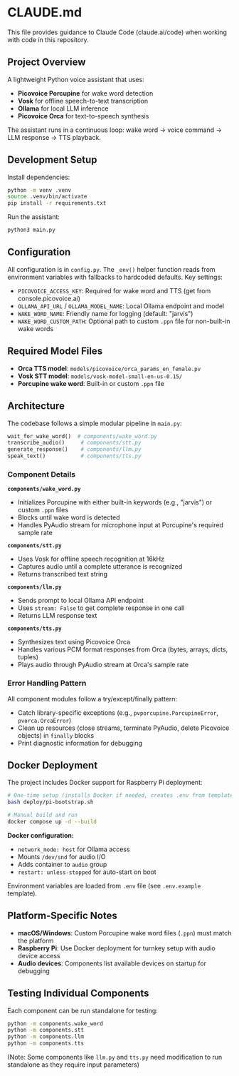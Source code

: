 # CLAUDE.md

This file provides guidance to Claude Code (claude.ai/code) when working with code in this repository.

## Project Overview

A lightweight Python voice assistant that uses:
- **Picovoice Porcupine** for wake word detection
- **Vosk** for offline speech-to-text transcription
- **Ollama** for local LLM inference
- **Picovoice Orca** for text-to-speech synthesis

The assistant runs in a continuous loop: wake word → voice command → LLM response → TTS playback.

## Development Setup

Install dependencies:
```bash
python -m venv .venv
source .venv/bin/activate
pip install -r requirements.txt
```

Run the assistant:
```bash
python3 main.py
```

## Configuration

All configuration is in `config.py`. The `_env()` helper function reads from environment variables with fallbacks to hardcoded defaults. Key settings:

- `PICOVOICE_ACCESS_KEY`: Required for wake word and TTS (get from console.picovoice.ai)
- `OLLAMA_API_URL` / `OLLAMA_MODEL_NAME`: Local Ollama endpoint and model
- `WAKE_WORD_NAME`: Friendly name for logging (default: "jarvis")
- `WAKE_WORD_CUSTOM_PATH`: Optional path to custom `.ppn` file for non-built-in wake words

## Required Model Files

- **Orca TTS model**: `models/picovoice/orca_params_en_female.pv`
- **Vosk STT model**: `models/vosk-model-small-en-us-0.15/`
- **Porcupine wake word**: Built-in or custom `.ppn` file

## Architecture

The codebase follows a simple modular pipeline in `main.py`:

```python
wait_for_wake_word()  # components/wake_word.py
transcribe_audio()     # components/stt.py
generate_response()    # components/llm.py
speak_text()           # components/tts.py
```

### Component Details

**`components/wake_word.py`**
- Initializes Porcupine with either built-in keywords (e.g., "jarvis") or custom `.ppn` files
- Blocks until wake word is detected
- Handles PyAudio stream for microphone input at Porcupine's required sample rate

**`components/stt.py`**
- Uses Vosk for offline speech recognition at 16kHz
- Captures audio until a complete utterance is recognized
- Returns transcribed text string

**`components/llm.py`**
- Sends prompt to local Ollama API endpoint
- Uses `stream: False` to get complete response in one call
- Returns LLM response text

**`components/tts.py`**
- Synthesizes text using Picovoice Orca
- Handles various PCM format responses from Orca (bytes, arrays, dicts, tuples)
- Plays audio through PyAudio stream at Orca's sample rate

### Error Handling Pattern

All component modules follow a try/except/finally pattern:
- Catch library-specific exceptions (e.g., `pvporcupine.PorcupineError`, `pvorca.OrcaError`)
- Clean up resources (close streams, terminate PyAudio, delete Picovoice objects) in `finally` blocks
- Print diagnostic information for debugging

## Docker Deployment

The project includes Docker support for Raspberry Pi deployment:

```bash
# One-time setup (installs Docker if needed, creates .env from template)
bash deploy/pi-bootstrap.sh

# Manual build and run
docker compose up -d --build
```

**Docker configuration:**
- `network_mode: host` for Ollama access
- Mounts `/dev/snd` for audio I/O
- Adds container to `audio` group
- `restart: unless-stopped` for auto-start on boot

Environment variables are loaded from `.env` file (see `.env.example` template).

## Platform-Specific Notes

- **macOS/Windows**: Custom Porcupine wake word files (`.ppn`) must match the platform
- **Raspberry Pi**: Use Docker deployment for turnkey setup with audio device access
- **Audio devices**: Components list available devices on startup for debugging

## Testing Individual Components

Each component can be run standalone for testing:
```bash
python -m components.wake_word
python -m components.stt
python -m components.llm
python -m components.tts
```

(Note: Some components like `llm.py` and `tts.py` need modification to run standalone as they require input parameters)

